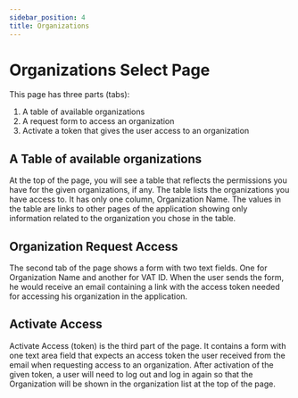 ```yaml
---
sidebar_position: 4
title: Organizations
---
```


# Organizations Select Page

This page has three parts (tabs):

1. A table of available organizations
2. A request form to access an organization
3. Activate a token that gives the user access to an organization

## A Table of available organizations

At the top of the page, you will see a table that reflects the permissions you have for the given organizations, if any.
The table lists the organizations you have access to. It has only one column, Organization Name. The values in the table are links to other pages of the application showing only information related to the organization you chose in the table.

## Organization Request Access

The second tab of the page shows a form with two text fields. One for Organization Name and another for VAT ID. When the user sends the form, he would receive an email containing a link with the access token needed for accessing his organization in the application.

## Activate Access

Activate Access (token) is the third part of the page. It contains a form with one text area field that expects an access token the user received from the email when requesting access to an organization. After activation of the given token, a user will need to log out and log in again so that the Organization will be shown in the organization list at the top of the page.
